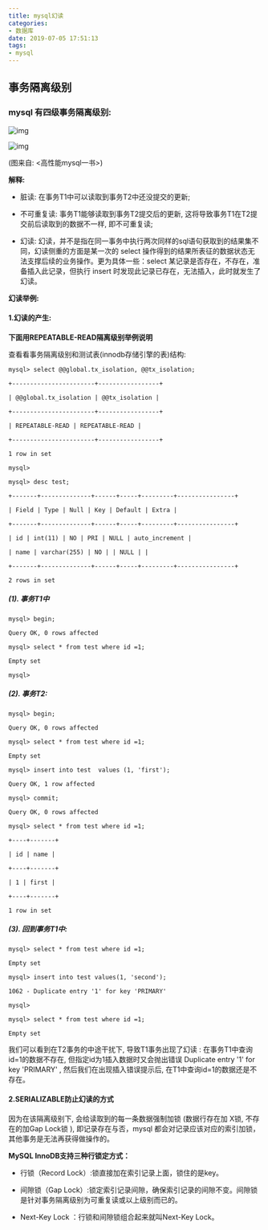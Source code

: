```yaml
---
title: mysql幻读
categories:
- 数据库
date: 2019-07-05 17:51:13
tags:
- mysql
---
```


## 事务隔离级别

### mysql 有四级事务隔离级别:

![img](509727203.png)

![img](510092765.png)

(图来自: <高性能mysql一书>)

**解释:**

- 脏读: 在事务T1中可以读取到事务T2中还没提交的更新;  


- 不可重复读: 事务T1能够读取到事务T2提交后的更新, 这将导致事务T1在T2提交前后读取到的数据不一样, 即不可重复读;


- 幻读: 幻读，并不是指在同一事务中执行两次同样的sql语句获取到的结果集不同，幻读侧重的方面是某一次的 select 操作得到的结果所表征的数据状态无法支撑后续的业务操作。更为具体一些：select 某记录是否存在，不存在，准备插入此记录，但执行 insert 时发现此记录已存在，无法插入，此时就发生了幻读。





**幻读举例:**

#### 1.幻读的产生:

**下面用REPEATABLE-READ隔离级别举例说明**

查看看事务隔离级别和测试表(innodb存储引擎的表)结构:  

```
mysql> select @@global.tx_isolation, @@tx_isolation;

+-----------------------+-----------------+

| @@global.tx_isolation | @@tx_isolation |

+-----------------------+-----------------+

| REPEATABLE-READ | REPEATABLE-READ |

+-----------------------+-----------------+

1 row in set

mysql> 

mysql> desc test;

+-------+--------------+------+-----+---------+----------------+

| Field | Type | Null | Key | Default | Extra |

+-------+--------------+------+-----+---------+----------------+

| id | int(11) | NO | PRI | NULL | auto_increment |

| name | varchar(255) | NO | | NULL | |

+-------+--------------+------+-----+---------+----------------+

2 rows in set

```

##### (1). 事务T1中

```
mysql> begin;

Query OK, 0 rows affected

mysql> select * from test where id =1;

Empty set

mysql> 

```

##### (2).  事务T2:

```
mysql> begin;

Query OK, 0 rows affected

mysql> select * from test where id =1;

Empty set

mysql> insert into test  values (1, 'first');

Query OK, 1 row affected

mysql> commit;

Query OK, 0 rows affected

mysql> select * from test where id =1;

+----+-------+

| id | name |

+----+-------+

| 1 | first |

+----+-------+

1 row in set

```

##### (3). 回到事务T1中:

```
mysql> select * from test where id =1;

Empty set

mysql> insert into test values(1, 'second');

1062 - Duplicate entry '1' for key 'PRIMARY'

mysql> 

mysql> select * from test where id =1;

Empty set

```

我们可以看到在T2事务的中途干扰下,  导致T1事务出现了幻读 :  在事务T1中查询 id=1的数据不存在, 但指定id为1插入数据时又会抛出错误 Duplicate entry '1' for key 'PRIMARY' , 然后我们在出现插入错误提示后, 在T1中查询id=1的数据还是不存在。



#### 2.SERIALIZABLE防止幻读的方式

因为在该隔离级别下, 会给读取到的每一条数据强制加锁 (数据行存在加 X锁,  不存在的加Gap Lock锁 ), 即记录存在与否，mysql 都会对记录应该对应的索引加锁，其他事务是无法再获得做操作的。



**MySQL InnoDB支持三种行锁定方式：**

-  行锁（Record Lock）:锁直接加在索引记录上面，锁住的是key。


- 间隙锁（Gap Lock）:锁定索引记录间隙，确保索引记录的间隙不变。间隙锁是针对事务隔离级别为可重复读或以上级别而已的。


- Next-Key Lock ：行锁和间隙锁组合起来就叫Next-Key Lock。